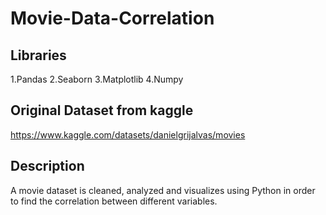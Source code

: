 # Movie-Data-Correlation
## Libraries
1.Pandas
2.Seaborn
3.Matplotlib
4.Numpy
## Original Dataset from kaggle
https://www.kaggle.com/datasets/danielgrijalvas/movies
## Description 
A movie dataset is cleaned, analyzed and visualizes using Python in order to find the correlation between different variables.
